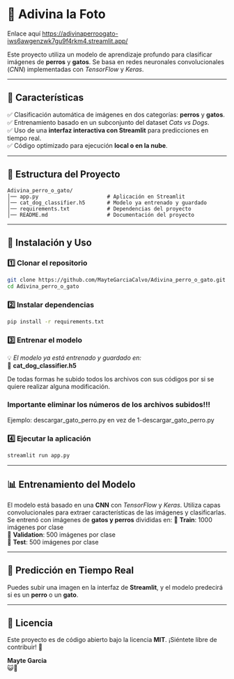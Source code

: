 # 🐾 Adivina la Foto

Enlace aquí https://adivinaperroogato-iws6awgenzwk7gu9f4rkm4.streamlit.app/

Este proyecto utiliza un modelo de aprendizaje profundo para clasificar imágenes de **perros** y **gatos**. Se basa en redes neuronales convolucionales (*CNN*) implementadas con *TensorFlow* y *Keras*.

---
## 📌 Características
✅ Clasificación automática de imágenes en dos categorías: **perros** y **gatos**.  
✅ Entrenamiento basado en un subconjunto del dataset *Cats vs Dogs*.  
✅ Uso de una **interfaz interactiva con Streamlit** para predicciones en tiempo real.  
✅ Código optimizado para ejecución **local o en la nube**.  

---
## 📁 Estructura del Proyecto
```plaintext
Adivina_perro_o_gato/
│── app.py                      # Aplicación en Streamlit
│── cat_dog_classifier.h5       # Modelo ya entrenado y guardado
│── requirements.txt            # Dependencias del proyecto
│── README.md                   # Documentación del proyecto
```

---
## 🚀 Instalación y Uso

### 1️⃣ Clonar el repositorio
```bash
git clone https://github.com/MayteGarciaCalvo/Adivina_perro_o_gato.git
cd Adivina_perro_o_gato
```

### 2️⃣ Instalar dependencias
```bash
pip install -r requirements.txt
```

### 3️⃣ Entrenar el modelo
💡 *El modelo ya está entrenado y guardado en:*  
📂 **cat_dog_classifier.h5**

De todas formas he subido todos los archivos con sus códigos por si se quiere realizar alguna modificación.
### Importante eliminar los números de los archivos subidos!!!
Ejemplo: descargar_gato_perro.py en vez de 1-descargar_gato_perro.py

### 4️⃣ Ejecutar la aplicación
```bash
streamlit run app.py
```

---
## 📊 Entrenamiento del Modelo
El modelo está basado en una **CNN** con *TensorFlow* y *Keras*. Utiliza capas convolucionales para extraer características de las imágenes y clasificarlas. Se entrenó con imágenes de **gatos y perros** divididas en:
📌 **Train**: 1000 imágenes por clase  
📌 **Validation**: 500 imágenes por clase  
📌 **Test**: 500 imágenes por clase  

---
## 🎯 Predicción en Tiempo Real
Puedes subir una imagen en la interfaz de **Streamlit**, y el modelo predecirá si es un **perro** o un **gato**.

---
## 📜 Licencia
Este proyecto es de código abierto bajo la licencia **MIT**. ¡Siéntete libre de contribuir! 🚀  

**Mayte Garcia**  
😺🐶
